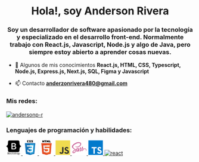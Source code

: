 <h1 align="center">Hola!, soy Anderson Rivera</h1>
<h3 align="center"> Soy un desarrollador de software apasionado por la tecnología y especializado en el desarrollo front-end. Normalmente trabajo con React.js, Javascript, Node.js y algo de Java, pero siempre estoy abierto a aprender cosas nuevas.</h3>

- 💬 Algunos de mis conocimientos  **React.js, HTML, CSS, Typescript, Node.js, Express.js, Next.js, SQL, Figma y Javascript**

- 📫 Contacto **anderzonrivera480@gmail.com**

<h3 align="left">Mis redes:</h3>
<p align="left">
<a href="https://linkedin.com/in/andersonp-r" target="blank"><img align="center" src="https://raw.githubusercontent.com/rahuldkjain/github-profile-readme-generator/master/src/images/icons/Social/linked-in-alt.svg" alt="andersonp-r" height="30" width="40" /></a>
</p>

<h3 align="left">Lenguajes de programación y habilidades:</h3>
<p align="left"> <a href="https://getbootstrap.com" target="_blank" rel="noreferrer"> <img src="https://raw.githubusercontent.com/devicons/devicon/master/icons/bootstrap/bootstrap-plain-wordmark.svg" alt="bootstrap" width="40" height="40"/> </a> <a href="https://www.w3schools.com/css/" target="_blank" rel="noreferrer"> <img src="https://raw.githubusercontent.com/devicons/devicon/master/icons/css3/css3-original-wordmark.svg" alt="css3" width="40" height="40"/> </a> <a href="https://www.w3.org/html/" target="_blank" rel="noreferrer"> <img src="https://raw.githubusercontent.com/devicons/devicon/master/icons/html5/html5-original-wordmark.svg" alt="html5" width="40" height="40"/> </a> <a href="https://developer.mozilla.org/en-US/docs/Web/JavaScript" target="_blank" rel="noreferrer"> <img src="https://raw.githubusercontent.com/devicons/devicon/master/icons/javascript/javascript-original.svg" alt="javascript" width="40" height="40"/> </a> <a href="https://sass-lang.com" target="_blank" rel="noreferrer"> <img src="https://raw.githubusercontent.com/devicons/devicon/master/icons/sass/sass-original.svg" alt="sass" width="40" height="40"/> </a> <a href="https://www.typescriptlang.org/" target="_blank" rel="noreferrer"> <img src="https://raw.githubusercontent.com/devicons/devicon/master/icons/typescript/typescript-original.svg" alt="typescript" width="40" height="40"/> </a> <a href="https://es.reactjs.org/" target="_blank" rel="noreferrer"> <img src="https://upload.wikimedia.org/wikipedia/commons/thumb/4/47/React.svg/1200px-React.svg.png" alt="react" width="40" height="40"/> </a> </p>
